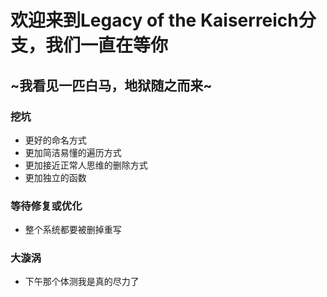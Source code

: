 # 欢迎来到Legacy of the Kaiserreich分支，我们一直在等你
## ~我看见一匹白马，地狱随之而来~

### 挖坑
* 更好的命名方式
* 更加简洁易懂的遍历方式
* 更加接近正常人思维的删除方式
* 更加独立的函数

### 等待修复或优化
* 整个系统都要被删掉重写

### 大漩涡
* 下午那个体测我是真的尽力了
